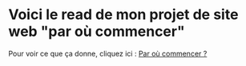 # Voici le read de mon projet de site web "par où commencer"

Pour voir ce que ça donne, cliquez ici : [Par où commencer ?](https://paroucommencer.github.io)
